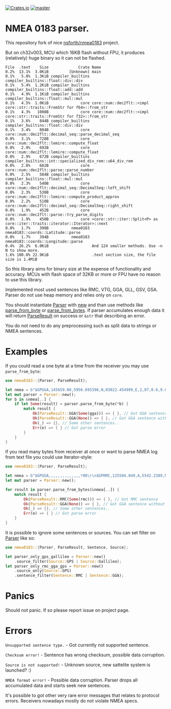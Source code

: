 [![Crates.io](https://img.shields.io/badge/crates.io-v0.5.0-orange.svg?longCache=true)](https://crates.io/crates/nmea0183)
[![master](https://github.com/nsforth/nmea0183/actions/workflows/rust.yml/badge.svg)](https://github.com/nsforth/nmea0183/actions/workflows/rust.yml)
# NMEA 0183 parser.

This repository fork of nice [nsforth/nmea0183](https://github.com/nsforth/nmea0183/tree/master) project.

But on ch32v003, MCU which 16KB flash without FPU, it produces (relatively) huge binary so it can not be flashed.

```
File  .text    Size             Crate Name
0.2%  13.1%  3.0KiB         [Unknown] main
0.1%   5.8%  1.3KiB compiler_builtins compiler_builtins::float::div::div
0.1%   5.4%  1.2KiB compiler_builtins compiler_builtins::float::add::add
0.1%   4.9%  1.1KiB compiler_builtins compiler_builtins::float::mul::mul
0.1%   4.5%  1.0KiB              core core::num::dec2flt::<impl core::str::traits::FromStr for f64>::from_str
0.1%   4.3%   1008B              core core::num::dec2flt::<impl core::str::traits::FromStr for f32>::from_str
0.1%   3.6%    844B compiler_builtins compiler_builtins::float::div::div
0.1%   3.4%    804B              core core::num::dec2flt::decimal_seq::parse_decimal_seq
0.0%   3.1%    728B              core core::num::dec2flt::lemire::compute_float
0.0%   2.9%    692B              core core::num::dec2flt::lemire::compute_float
0.0%   2.9%    672B compiler_builtins compiler_builtins::int::specialized_div_rem::u64_div_rem
0.0%   2.8%    662B              core core::num::dec2flt::parse::parse_number
0.0%   2.5%    584B compiler_builtins compiler_builtins::float::mul::mul
0.0%   2.3%    540B              core core::num::dec2flt::decimal_seq::DecimalSeq::left_shift
0.0%   2.3%    538B              core core::num::dec2flt::lemire::compute_product_approx
0.0%   2.2%    510B              core core::num::dec2flt::decimal_seq::DecimalSeq::right_shift
0.0%   1.9%    452B              core core::num::dec2flt::parse::try_parse_digits
0.0%   1.9%    450B              core <core::str::iter::Split<P> as core::iter::traits::iterator::Iterator>::next
0.0%   1.7%    398B          nmea0183 nmea0183::coords::Latitude::parse
0.0%   1.7%    394B          nmea0183 nmea0183::coords::Longitude::parse
0.4%  26.2%  6.0KiB                   And 124 smaller methods. Use -n N to show more.
1.6% 100.0% 22.9KiB                   .text section size, the file size is 1.4MiB
```

So this library aims for binary size at the expense of functionality and accuracy. MCUs with flash space of 32KB or more or FPU have no reason to use this library.

Implemented most used sentences like RMC, VTG, GGA, GLL, GSV, GSA.
Parser do not use heap memory and relies only on `core`.

You should instantiate [Parser](https://docs.rs/nmea0183/latest/nmea0183/struct.Parser.html) with [new](https://docs.rs/nmea0183/latest/nmea0183/struct.Parser.html#method.new) and than use methods like [parse_from_byte](https://docs.rs/nmea0183/latest/nmea0183/struct.Parser.html#method.parse_from_bytes) or [parse_from_bytes](https://docs.rs/nmea0183/latest/nmea0183/struct.Parser.html#method.parse_from_bytes).
If parser accumulates enough data it will return [ParseResult](https://docs.rs/nmea0183/latest/nmea0183/enum.ParseResult.html) on success or `&str` that describing an error.

You do not need to do any preprocessing such as split data to strings or NMEA sentences.

# Examples

If you could read a one byte at a time from the receiver you may use `parse_from_byte`:
```rust
use nmea0183::{Parser, ParseResult};

let nmea = b"$GPGGA,145659.00,5956.695396,N,03022.454999,E,2,07,0.6,9.0,M,18.0,M,,*62\r\n$GPGGA,,,,,,,,,,,,,,*00\r\n";
let mut parser = Parser::new();
for b in &nmea[..] {
    if let Some(result) = parser.parse_from_byte(*b) {
        match result {
            Ok(ParseResult::GGA(Some(gga))) => { }, // Got GGA sentence
            Ok(ParseResult::GGA(None)) => { }, // Got GGA sentence without valid data, receiver ok but has no solution
            Ok(_) => {}, // Some other sentences..
            Err(e) => { } // Got parse error
        }
    }
}
```

If you read many bytes from receiver at once or want to parse NMEA log from text file you could use Iterator-style:
```rust
use nmea0183::{Parser, ParseResult};

let nmea = b"$GPGGA,,,,,,,,,,,,,,*00\r\n$GPRMC,125504.049,A,5542.2389,N,03741.6063,E,0.06,25.82,200906,,,A*56\r\n";
let mut parser = Parser::new();

for result in parser.parse_from_bytes(&nmea[..]) {
    match result {
        Ok(ParseResult::RMC(Some(rmc))) => { }, // Got RMC sentence
        Ok(ParseResult::GGA(None)) => { }, // Got GGA sentence without valid data, receiver ok but has no solution
        Ok(_) => {}, // Some other sentences..
        Err(e) => { } // Got parse error
    }
}
```

It is possible to ignore some sentences or sources. You can set filter on [Parser](https://docs.rs/nmea0183/latest/nmea0183/struct.Parser.html) like so:
```rust
use nmea0183::{Parser, ParseResult, Sentence, Source};

let parser_only_gps_gallileo = Parser::new()
    .source_filter(Source::GPS | Source::Gallileo);
let parser_only_rmc_gga_gps = Parser::new()
    .source_only(Source::GPS)
    .sentence_filter(Sentence::RMC | Sentence::GGA);
```

# Panics

Should not panic. If so please report issue on project page.

# Errors

`Unsupported sentence type.` - Got currently not supported sentence.

`Checksum error!` - Sentence has wrong checksum, possible data corruption.

`Source is not supported!` - Unknown source, new sattelite system is launched? :)

`NMEA format error!` - Possible data corruption. Parser drops all accumulated data and starts seek new sentences.

It's possible to got other very rare error messages that relates to protocol errors. Receivers nowadays mostly do not violate NMEA specs.

